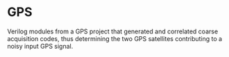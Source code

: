 # GPS
Verilog modules from a GPS project that generated and correlated coarse
acquisition codes, thus determining the two GPS satellites contributing
to a noisy input GPS signal.